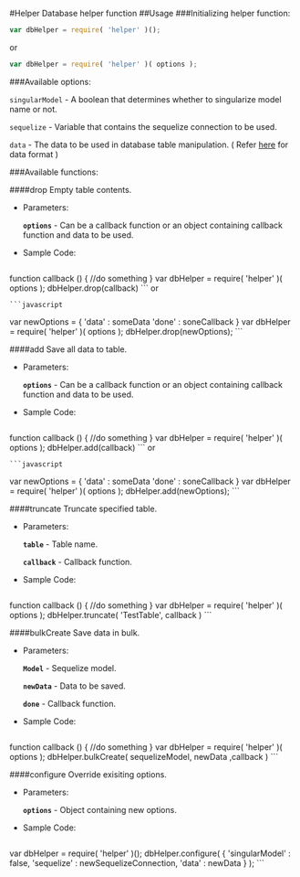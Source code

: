 #Helper
Database helper function
##Usage
###Initializing helper function:

```javascript
var dbHelper = require( 'helper' )();
```
or
	
```javascript
var dbHelper = require( 'helper' )( options );
```
###Available options:

```singularModel``` - A boolean that determines whether to singularize model name or not.

```sequelize```     - Variable that contains the sequelize connection to be used.
 
```data```          - The data to be used in database table manipulation. ( Refer [here](https://github.com/ted123/helper/blob/test/test/data/index.js) for data format )

###Available functions:

####drop 
Empty table contents.

- Parameters:

	<b>```options```</b> - Can be a callback function or an object containing callback function and data to be used.

- Sample Code:

	```javascript
function callback () {
	//do something
}
var dbHelper = require( 'helper' )( options );
dbHelper.drop(callback)
	```
or
	
	```javascript
var newOptions = {
	'data' : someData
	'done' : soneCallback
}
var dbHelper = require( 'helper' )( options );
dbHelper.drop(newOptions);
	```


####add 
Save all data to table.

- Parameters:

	<b>```options```</b> - Can be a callback function or an object containing callback function and data to be used.

- Sample Code:

	```javascript
function callback () {
	//do something
}
var dbHelper = require( 'helper' )( options );
dbHelper.add(callback)
	```
	or
	
	```javascript
var newOptions = {
	'data' : someData
	'done' : soneCallback
}
var dbHelper = require( 'helper' )( options );
dbHelper.add(newOptions);
	```
	
####truncate 
Truncate specified table.

- Parameters:

	<b>```table```</b> - Table name.

	<b>```callback```</b> - Callback function.

- Sample Code:

	```javascript
function callback () {
	//do something
}
var dbHelper = require( 'helper' )( options );
dbHelper.truncate( 'TestTable', callback )
	```

####bulkCreate 
Save data in bulk.

- Parameters:

	<b>```Model```</b> - Sequelize model.

	<b>```newData```</b> - Data to be saved.
	
	<b>```done```</b> - Callback function.

- Sample Code:

	```javascript
function callback () {
	//do something
}
var dbHelper = require( 'helper' )( options );
dbHelper.bulkCreate( sequelizeModel, newData ,callback )
	```
	
####configure 
Override exisiting options.

- Parameters:

	<b>```options```</b> - Object containing new options.

- Sample Code:

	```javascript
var dbHelper = require( 'helper' )();
dbHelper.configure( {
	'singularModel' : false,
	'sequelize'     : newSequelizeConnection,
	'data'          : newData
} );
	```
